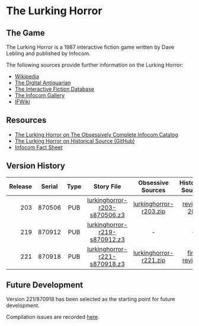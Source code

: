 # The Lurking Horror

## The Game

The Lurking Horror is a 1987 interactive fiction game written by Dave Lebling and published by Infocom.

The following sources provide further information on the Lurking Horror:

* [Wikipedia](https://en.wikipedia.org/wiki/The_Lurking_Horror)
* [The Digital Antiquarian](https://www.filfre.net/2015/10/the-lurking-horror/)
* [The Interactive Fiction Database](http://ifdb.tads.org/viewgame?id=jhbd0kja1t57uop)
* [The Infocom Gallery](https://gallery.guetech.org/lurking/lurking.html)
* [IFWiki](http://www.ifwiki.org/index.php/The_Lurking_Horror)

## Resources

* [The Lurking Horror on The Obsessively Complete Infocom Catalog](https://eblong.com/infocom/#lurkinghorror)
* [The Lurking Horror on Historical Source (GitHub)](https://github.com/historicalsource/lurkinghorror)
* [Infocom Fact Sheet](http://pdd.if-legends.org/infocom/fact-sheet.txt)

## Version History

| Release | Serial | Type | Story File                      | Obsessive Sources        | Historical Sources |
| -------:|:------:|:----:|:-------------------------------:|:------------------------:|:------------------:|
|     203 | 870506 |  PUB | [lurkinghorror-r203-s870506.z3] | [lurkinghorror-r203.zip] |     [revision 203] |
|     219 | 870912 |  PUB | [lurkinghorror-r219-s870912.z3] |                        - |                  - |
|     221 | 870918 |  PUB | [lurkinghorror-r221-s870918.z3] | [lurkinghorror-r221.zip] |   [final revision] |

[lurkinghorror-r203-s870506.z3]: https://eblong.com/infocom/gamefiles/lurkinghorror-r203-s870506.z3
[lurkinghorror-r203.zip]: https://eblong.com/infocom/sources/lurkinghorror-r203.zip
[revision 203]: https://github.com/historicalsource/lurkinghorror/tree/7edaa119516a4de4e5d253708d1cb0f3e8a2aa25

[lurkinghorror-r219-s870912.z3]: https://eblong.com/infocom/gamefiles/lurkinghorror-r219-s870912.z3

[lurkinghorror-r221-s870918.z3]: https://eblong.com/infocom/gamefiles/lurkinghorror-r221-s870918.z3
[lurkinghorror-r221.zip]: https://eblong.com/infocom/sources/lurkinghorror-r221.zip
[final revision]: https://github.com/historicalsource/lurkinghorror/tree/85ce9b9d2c14f4da2f40555c0772a39adc2c15e8

## Future Development

Version 221/870918 has been selected as the starting point for future development.

Compilation issues are recorded [here](https://github.com/the-infocom-files/lurkinghorror/issues/2).
